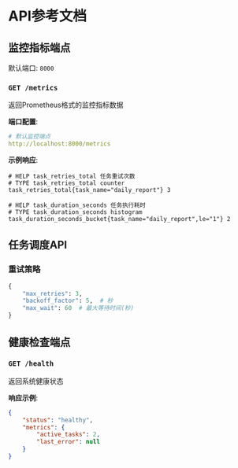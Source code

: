 # API参考文档

## 监控指标端点

默认端口: `8000`

### `GET /metrics`
返回Prometheus格式的监控指标数据

**端口配置**:
```yaml
# 默认监控端点
http://localhost:8000/metrics
```

**示例响应**:
```
# HELP task_retries_total 任务重试次数
# TYPE task_retries_total counter
task_retries_total{task_name="daily_report"} 3

# HELP task_duration_seconds 任务执行耗时
# TYPE task_duration_seconds histogram
task_duration_seconds_bucket{task_name="daily_report",le="1"} 2
```

## 任务调度API

### 重试策略
```python
{
    "max_retries": 3,
    "backoff_factor": 5,  # 秒
    "max_wait": 60  # 最大等待时间(秒)
}
```

## 健康检查端点

### `GET /health`
返回系统健康状态

**响应示例**:
```json
{
    "status": "healthy",
    "metrics": {
        "active_tasks": 2,
        "last_error": null
    }
}
```